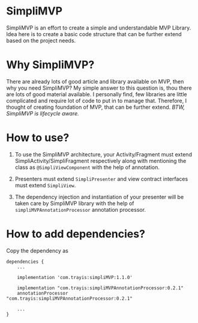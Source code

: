 # SimpliMVP
SimpliMVP is an effort to create a simple and understandable MVP Library. Idea here is to create a basic code structure 
that can be further extend based on the project needs.

# Why SimpliMVP?
There are already lots of good article and library available on MVP, then why you need SimpliMVP?
My simple answer to this question is, thou there are lots of good material available. I personally find, few libraries are little complicated and require lot of code to put in to manage that.
Therefore, I thought of creating foundation of MVP, that can be further extend. *BTW, SimpliMVP is lifecycle aware.*

# How to use?
1. To use the SimpliMVP architecture, your Activity/Fragment must extend SimpliActivity/SimpliFragment respectively along with mentioning the class as ```@SimpliViewComponent``` with the help of annotation.

2. Presenters must extend ```SimpliPresenter``` and view contract interfaces must extend ```SimpliView```.

3. The dependency injection and instantiation of your presenter will be taken care by SimpliMVP library with the help of ```simpliMVPAnnotationProcessor``` annotation processor.

# How to add dependencies?
Copy the dependency as

```
dependencies {
    ...
    
    implementation 'com.trayis:simpliMVP:1.1.0'

    implementation "com.trayis:simpliMVPAnnotationProcessor:0.2.1"
    annotationProcessor "com.trayis:simpliMVPAnnotationProcessor:0.2.1"
    
    ...
}
```
